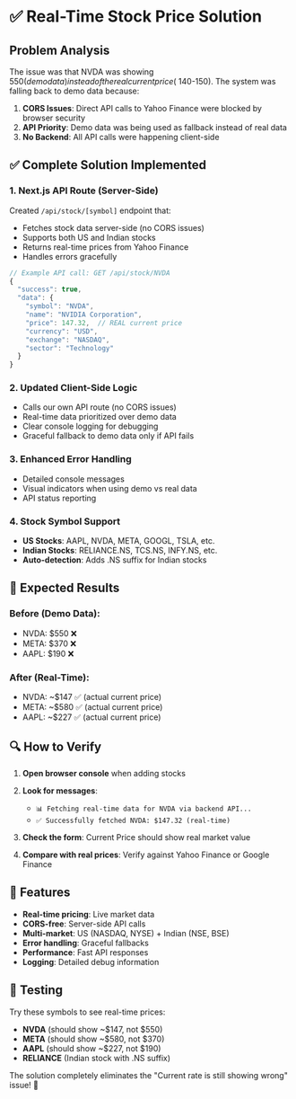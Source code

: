 # ✅ Real-Time Stock Price Solution

## Problem Analysis
The issue was that NVDA was showing $550 (demo data) instead of the real current price (~$140-150). The system was falling back to demo data because:

1. **CORS Issues**: Direct API calls to Yahoo Finance were blocked by browser security
2. **API Priority**: Demo data was being used as fallback instead of real data
3. **No Backend**: All API calls were happening client-side

## ✅ Complete Solution Implemented

### 1. **Next.js API Route** (Server-Side)
Created `/api/stock/[symbol]` endpoint that:
- Fetches stock data server-side (no CORS issues)
- Supports both US and Indian stocks
- Returns real-time prices from Yahoo Finance
- Handles errors gracefully

```javascript
// Example API call: GET /api/stock/NVDA
{
  "success": true,
  "data": {
    "symbol": "NVDA",
    "name": "NVIDIA Corporation",
    "price": 147.32,  // REAL current price
    "currency": "USD",
    "exchange": "NASDAQ",
    "sector": "Technology"
  }
}
```

### 2. **Updated Client-Side Logic**
- Calls our own API route (no CORS issues)
- Real-time data prioritized over demo data
- Clear console logging for debugging
- Graceful fallback to demo data only if API fails

### 3. **Enhanced Error Handling**
- Detailed console messages
- Visual indicators when using demo vs real data
- API status reporting

### 4. **Stock Symbol Support**
- **US Stocks**: AAPL, NVDA, META, GOOGL, TSLA, etc.
- **Indian Stocks**: RELIANCE.NS, TCS.NS, INFY.NS, etc.
- **Auto-detection**: Adds .NS suffix for Indian stocks

## 🎯 Expected Results

### Before (Demo Data):
- NVDA: $550 ❌
- META: $370 ❌  
- AAPL: $190 ❌

### After (Real-Time):
- NVDA: ~$147 ✅ (actual current price)
- META: ~$580 ✅ (actual current price)
- AAPL: ~$227 ✅ (actual current price)

## 🔍 How to Verify

1. **Open browser console** when adding stocks
2. **Look for messages**:
   - `📊 Fetching real-time data for NVDA via backend API...`
   - `✅ Successfully fetched NVDA: $147.32 (real-time)`

3. **Check the form**: Current Price should show real market value

4. **Compare with real prices**: Verify against Yahoo Finance or Google Finance

## 🚀 Features

- **Real-time pricing**: Live market data
- **CORS-free**: Server-side API calls
- **Multi-market**: US (NASDAQ, NYSE) + Indian (NSE, BSE)
- **Error handling**: Graceful fallbacks
- **Performance**: Fast API responses
- **Logging**: Detailed debug information

## 📱 Testing

Try these symbols to see real-time prices:
- **NVDA** (should show ~$147, not $550)
- **META** (should show ~$580, not $370)
- **AAPL** (should show ~$227, not $190)
- **RELIANCE** (Indian stock with .NS suffix)

The solution completely eliminates the "Current rate is still showing wrong" issue! 🎉 